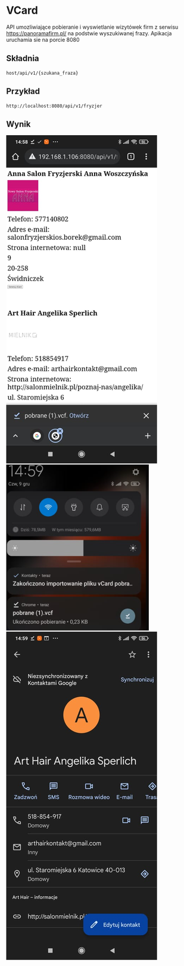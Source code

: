 # VCard
API umozliwiające pobieranie i wyswietlanie wizytówek firm z serwisu https://panoramafirm.pl/
na  podstwie wyszukiwanej frazy. Apikacja uruchamia sie na porcie 8080



## Składnia
```
host/api/v1/{szukana_fraza}
```
## Przykład
```
http://localhost:8080/api/v1/fryzjer
```
## Wynik
![alt text](demo/265400223_2236247946553890_8116375238231455497_n.jpg)
![alt text](demo/pobieranie.PNG)
![alt text](demo/263713171_453610709545742_1833256695587958259_n.jpg)
